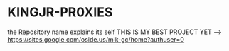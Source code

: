 # KINGJR-PR0XIES
the Repository name explains its self
THIS IS MY BEST PROJECT YET --> https://sites.google.com/oside.us/mlk-gc/home?authuser=0
